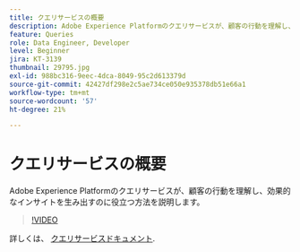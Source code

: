 ```yaml
---
title: クエリサービスの概要
description: Adobe Experience Platformのクエリサービスが、顧客の行動を理解し、効果的なインサイトを生み出すのに役立つ方法を説明します。
feature: Queries
role: Data Engineer, Developer
level: Beginner
jira: KT-3139
thumbnail: 29795.jpg
exl-id: 988bc316-9eec-4dca-8049-95c2d613379d
source-git-commit: 42427df298e2c5ae734ce050e935378db51e66a1
workflow-type: tm+mt
source-wordcount: '57'
ht-degree: 21%

---
```


# クエリサービスの概要

Adobe Experience Platformのクエリサービスが、顧客の行動を理解し、効果的なインサイトを生み出すのに役立つ方法を説明します。

>[!VIDEO](https://video.tv.adobe.com/v/29795?quality=12&learn=on)

詳しくは、 [クエリサービスドキュメント](https://experienceleague.adobe.com/docs/experience-platform/query/home.html?lang=ja).
